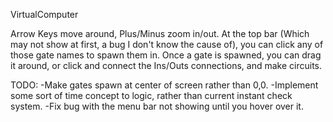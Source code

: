 VirtualComputer

Arrow Keys move around, Plus/Minus zoom in/out.
At the top bar (Which may not show at first, a bug I don't know the cause of), you can click any of those gate names to spawn them in.
Once a gate is spawned, you can drag it around, or click and connect the Ins/Outs connections, and make circuits.

TODO:
-Make gates spawn at center of screen rather than 0,0.
-Implement some sort of time concept to logic, rather than current instant check system.
-Fix bug with the menu bar not showing until you hover over it.
